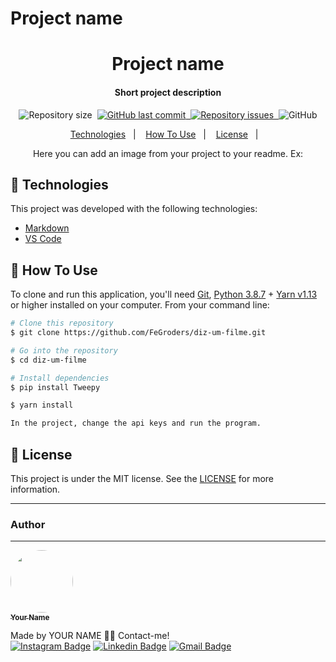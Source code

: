 # Project name

<h1 align="center">
    Project name
</h1>

<h4 align="center">
  Short project description
</h4>

<!-- Here add some usefull shiels -->
<!-- Change the links using: -->
<!-- USERNAME = Your GitHub Username. Ex: fegroders -->
<!-- REPO-NAME = Your Repository Name. Ex: diz-um-filme -->
<p align="center">
  <img alt="Repository size" src="https://img.shields.io/github/repo-size/USERNAME/REPO-NAME">&nbsp;
  <a href="https://github.com/USERNAME/diz-um-filme/commits/master">
    <img alt="GitHub last commit" src="https://img.shields.io/github/last-commit/USERNAME/REPO-NAME">&nbsp;
  </a>
  <a href="https://github.com/USERNAME/REPO-NAME/issues">
    <img alt="Repository issues" src="https://img.shields.io/github/issues/USERNAME/REPO-NAME">&nbsp;
  </a>
  <img alt="GitHub" src="https://img.shields.io/github/license/USERNAME/REPO-NAME">
</p>

<p align="center">
  <a href="https://github.com/USERNAME/REPO-NAME#-technologies">Technologies</a>&nbsp;&nbsp;&nbsp;|&nbsp;&nbsp;&nbsp;
  <a href="https://github.com/USERNAME/REPO-NAME#-how-to-use">How To Use</a>&nbsp;&nbsp;&nbsp;|&nbsp;&nbsp;&nbsp;
  <a href="https://github.com/USERNAME/REPO-NAME#-license">License</a>&nbsp;&nbsp;&nbsp;|&nbsp;&nbsp;&nbsp;
</p>


<p align="center">
  Here you can add an image from your project to your readme. Ex: 	
  <!-- <img alt="Demo Tweet" src=./assets/print1.png width="300"> -->
</p>

## 🚀 Technologies
<!-- Here you can add the Technologies used in the project -->
This project was developed with the following technologies:

-  [Markdown](https://www.markdownguide.org/getting-started/)
-  [VS Code](https://code.visualstudio.com/)

## 📘 How To Use

<!-- Example of a How To Use description -->
To clone and run this application, you'll need [Git](https://git-scm.com), [Python 3.8.7](https://www.python.org) + [Yarn v1.13](https://yarnpkg.com/) or higher installed on your computer. From your command line:

<!-- Example of code -->
```bash
# Clone this repository
$ git clone https://github.com/FeGroders/diz-um-filme.git

# Go into the repository
$ cd diz-um-filme

# Install dependencies
$ pip install Tweepy

$ yarn install

In the project, change the api keys and run the program. 
```

## 📄 License
This project is under the MIT license. See the [LICENSE](https://github.com/USERNAME/REPO-NAME/blob/master/LICENSE) for more information.



---
### Author
---

<a href="https://github.com/YOUR-GITHUB-USER">
 <img style="border-radius: 50%" src="YOUR-GITHUB-PROFILE-PHOTO-LINK" width="100px;" alt=""/>
 <!-- TO GET YOUR GITHUB PROFILE PIC PHOTO: -->
 <!-- 1. Enter in your profile -->
 <!-- 2. Right click in your photo -->
 <!-- 3. Click "Copy Image Address" -->
 <br />
 <sub><b>Your Name</b></sub></a>
 
Made by YOUR NAME 👋🏽 Contact-me! <br/>
[![Instagram Badge](https://img.shields.io/badge/-Instagram-%23E4405F?style=flat-square&labelColor=%23E4405F&logo=instagram&logoColor=white&link=https://instagram.com/YOUR-INSTAGRAM-USER)](INSTAGRAM-LINK) 
[![Linkedin Badge](https://img.shields.io/badge/-LinkedIn-blue?style=flat-square&logo=Linkedin&logoColor=white&link=https://www.linkedin.com/in/YOUR-LINKEDIN-USER/)](LINKEDIN-LINK) 
[![Gmail Badge](https://img.shields.io/badge/-Gmail-c14438?style=flat-square&logo=Gmail&logoColor=white&link=mailto:YOUR-EMAIL)](mailto:YOUR-EMAIL)
